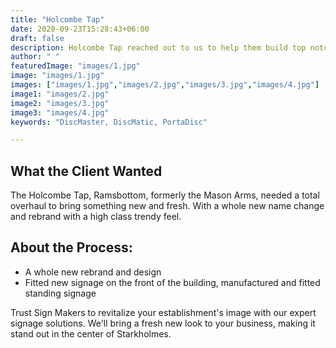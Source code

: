 ```yaml
---
title: "Holcombe Tap"
date: 2020-09-23T15:28:43+06:00
draft: false
description: Holcombe Tap reached out to us to help them build top notch sign boards for their business
author: " "
featuredImage: "images/1.jpg"
image: "images/1.jpg"
images: ["images/1.jpg","images/2.jpg","images/3.jpg","images/4.jpg"]
image1: "images/2.jpg"
image2: "images/3.jpg"
image3: "images/4.jpg"
keywords: "DiscMaster, DiscMatic, PortaDisc"

---
```


## What the Client Wanted
The Holcombe Tap, Ramsbottom, formerly the Mason Arms, needed a total overhaul to bring something new and fresh. With a whole new name change and rebrand with a high class trendy feel.

## About the Process:
- A whole new rebrand and design
- Fitted new signage on the front of the building, manufactured and fitted standing signage

Trust Sign Makers to revitalize your establishment's image with our expert signage solutions. We'll bring a fresh new look to your business, making it stand out in the center of Starkholmes.
